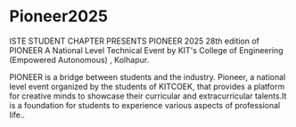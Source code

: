 # Pioneer2025

ISTE STUDENT CHAPTER PRESENTS PIONEER 2025 28th edition of PIONEER
A National Level Technical Event by KIT's College of Engineering (Empowered Autonomous) , Kolhapur.

PIONEER is a bridge between students and the industry. Pioneer, a national level event organized by the students of KITCOEK, that provides a platform for creative minds to showcase their curricular and extracurricular talents.It is a foundation for students to experience various aspects of professional life..
